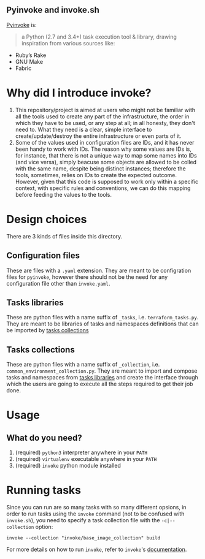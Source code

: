 ## Pyinvoke and invoke.sh
[Pyinvoke](https://www.pyinvoke.org) is:
> a Python (2.7 and 3.4+) task execution tool & library, drawing inspiration from
> various sources
like:
- Ruby’s Rake
- GNU Make
- Fabric

# Why did I introduce invoke?
1. This repository/project is aimed at users who might not be familiar with all
   the tools used to create any part of the infrastructure, the order in which
   they have to be used, or any step at all; in all honesty, they don't need
   to. What they need is a clear, simple interface to create/update/destroy the
   entire infrastructure or even parts of it.
2. Some of the values used in configuration files are IDs, and it has never been
   handy to work with IDs. The reason why some values are IDs is, for instance,
   that there is not a unique way to map some names into IDs (and vice versa),
   simply beacuse some objects are allowed to be colled with the same name,
   despite being distinct instances; therefore the tools, sometimes, relies on
   IDs to create the expected outcome. However, given that this code is
   supposed to work only within a specific context, with specific rules and
   conventions, we can do this mapping before feeding the values to the tools.

# Design choices
There are 3 kinds of files inside this directory.

## Configuration files
These are files with a `.yaml` extension. They are meant to be configration
files for `pyinvoke`, however there should not be the need for any
configuration file other than `invoke.yaml`.

## Tasks libraries
These are python files with a name suffix of `_tasks`, i.e.
`terraform_tasks.py`. They are meant to be libraries of tasks and namespaces
definitions that can be imported by [tasks collections](#tasks-collections)

## Tasks collections
These are python files with a name suffix of `_collection`, i.e.
`common_environment_collection.py`. They are meant to import and compose tasks
and namespaces from [tasks libraries](#tasks-libraries) and create the
interface through which the users are going to execute all the steps required
to get their job done.

# Usage

## What do you need?
1. (required) `python3` interpreter anywhere in your `PATH`
2. (required) `virtualenv` executable anywhere in your `PATH`
3. (required) `invoke` python module installed

# Running tasks
Since you can run are so many tasks with so many different opsions, in order to
run tasks using the `invoke` command (not to be confused with `invoke.sh`), you
need to specify a task collection file with the `-c|--collection` option:
```
invoke --collection "invoke/base_image_collection" build
```
For more details on how to run `invoke`, refer to `invoke`'s
[documentation](http://docs.pyinvoke.org/en/1.2).
